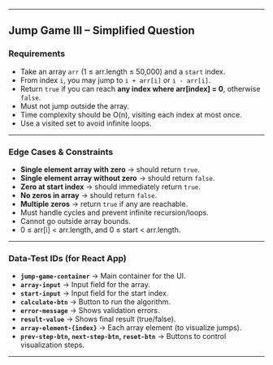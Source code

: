 
---

## Jump Game III – Simplified Question

### Requirements

* Take an array `arr` (1 ≤ arr.length ≤ 50,000) and a `start` index.
* From index `i`, you may jump to `i + arr[i]` or `i - arr[i]`.
* Return `true` if you can reach **any index where arr\[index] = 0**, otherwise `false`.
* Must not jump outside the array.
* Time complexity should be O(n), visiting each index at most once.
* Use a visited set to avoid infinite loops.

---

### Edge Cases & Constraints

* **Single element array with zero** → should return `true`.
* **Single element array without zero** → should return `false`.
* **Zero at start index** → should immediately return `true`.
* **No zeros in array** → should return `false`.
* **Multiple zeros** → return `true` if any are reachable.
* Must handle cycles and prevent infinite recursion/loops.
* Cannot go outside array bounds.
* 0 ≤ arr\[i] < arr.length, and 0 ≤ start < arr.length.

---

### Data-Test IDs (for React App)

* **`jump-game-container`** → Main container for the UI.
* **`array-input`** → Input field for the array.
* **`start-input`** → Input field for the start index.
* **`calculate-btn`** → Button to run the algorithm.
* **`error-message`** → Shows validation errors.
* **`result-value`** → Shows final result (true/false).
* **`array-element-{index}`** → Each array element (to visualize jumps).
* **`prev-step-btn`, `next-step-btn`, `reset-btn`** → Buttons to control visualization steps.

---
